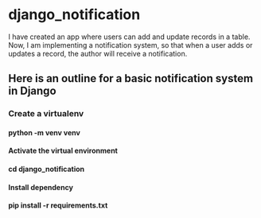 # django_notification
I have created an app where users can add and update records in a table. Now, I am implementing a notification system, so that when a user adds or updates a record, the author will receive a notification.
## Here is an outline for a basic notification system in Django 


### Create a virtualenv
#### python -m venv venv
#### Activate the virtual environment
#### cd django_notification
#### Install dependency 
#### pip install -r requirements.txt


